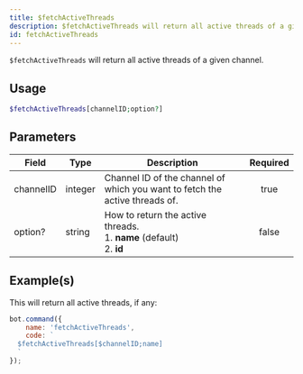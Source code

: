 ```yaml
---
title: $fetchActiveThreads
description: $fetchActiveThreads will return all active threads of a given channel.
id: fetchActiveThreads
---
```


`$fetchActiveThreads` will return all active threads of a given channel.

## Usage

```php
$fetchActiveThreads[channelID;option?]
```

## Parameters

| Field     | Type    | Description                                                                     | Required |
| --------- | ------- | ------------------------------------------------------------------------------- | :------: |
| channelID | integer | Channel ID of the channel of which you want to fetch the active threads of.     |   true   |
| option?   | string  | How to return the active threads. <br /> 1. **name** (default) <br /> 2. **id** |  false   |

## Example(s)

This will return all active threads, if any:

```javascript
bot.command({
    name: 'fetchActiveThreads',
    code: `
  $fetchActiveThreads[$channelID;name]
  `
});
```